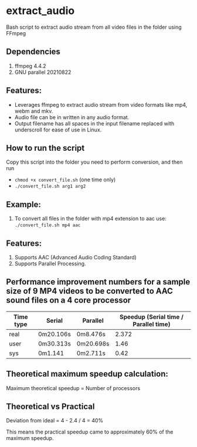 # extract_audio
Bash script to extract audio stream from all video files in the folder using FFmpeg

## Dependencies
1. ffmpeg 4.4.2
2. GNU parallel 20210822

## Features:
- Leverages ffmpeg to extract audio stream from video formats like mp4, webm and mkv. 
- Audio file can be in written in any audio format. 
- Output filename has all spaces in the input filename replaced with underscroll for ease of use in Linux.

## How to run the script
Copy this script into the folder you need to perform conversion, and then run 
- `chmod +x convert_file.sh` (one time only)
- `./convert_file.sh arg1 arg2`

## Example:
1. To convert all files in the folder with mp4 extension to aac use:
   `./convert_file.sh mp4 aac`

## Features:
1. Supports AAC (Advanced Audio Coding Standard)
2. Supports Parallel Processing.

## Performance improvement numbers for a sample size of 9 MP4 videos to be converted to AAC sound files on a 4 core processor
| Time type | Serial   | Parallel    |  Speedup (Serial time / Parallel time) |
| --------- | ---------|-------------|----------------------------------------|
| real      | 0m20.106s | 0m8.476s   | 2.372  |
| user      | 0m30.313s | 0m20.698s  | 1.46   |
| sys       | 0m1.141   | 0m2.711s   | 0.42   |

## Theoretical maximum speedup calculation:
Maximum theoretical speedup = Number of processors

## Theoretical vs Practical
Deviation from ideal = 4 - 2.4 / 4 = 40%

This means the practical speedup came to approximately 60% of the maximum speedup.
